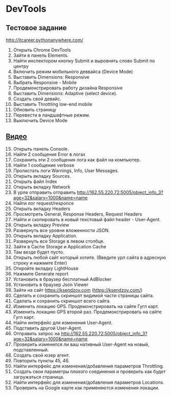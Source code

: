 # DevTools
## Тестовое задание
http://itcareer.pythonanywhere.com/
 1. Открыть Chrome DevTools
 2. Зайти в панель Elements.
 3. Найти инспектором кнопку Submit и выровнять слово Submit по центру
 4. Включить режим мобильного деввайса (Device Mode)
 5. Выставить Dimensions: Responsive 
 6. Выбрать Responsive - Mobile
 7. Продемонстрировать работу дизайна Responsive
 8. Выставить Dimensions: Adaptive (select device).
 9. Создать свой девайс.
 10. Выставить Throttling low-end mobile
 11. Обновить страницу
 12. Перевести в ландшафтные режим.
 13. Выключить Device Mode
 ## [Видео](https://drive.google.com/file/d/1sSLj2t6C3EeUQITmuMcZ7HHnvIaFv5rR/view?usp=sharing)
 15. Открыть панель Console.
 16. Найти 2 сообщения Error в логах
 17. Сохранить эти 2 сообщения лога как файл на компьютер.
 18. Найти 1 сообщение verbose
 19. Пролистать логи Warnings, Info, User Messages.
 20. Открыть вкладку Sources.
 21. Открыть файл Index
 22. Открыть вкладку Network
 23. В урле отправить отправить http://162.55.220.72:5005/object_info_3?age=32&salary=1000&name=name
 24. Найти лог request/responce  
 25. Открыть вкладку Headers
 26. Просмотреть General, Response Headers, Request Headers
 27. Найти и скопировать в новый текстовый файл header - User-Agent.
 28. Открыть вкладку Preview
 29. Развернуть все уровни вложенности JSON.
 30. Открыть вкладку Application.
 31. Развернуть все Storage в левом столбце.
 32. Зайти в Cache Storage и Application Cache
 33. Там везде будет пусто.
 34. Открыть любой сайт который хотите. (Введите урл сайта в адресную строку и нажмите Enter)
 35. Откройте вкладку LightHouse
 36. Нажмите Generate report
 37. Установить в браузер бесплатный AdBlocker
 38. Установить в браузер Json Viewer
 39. Зайти на сайт https://ksendzov.com (https://ksendzov.com/)
 40. Сделать и сохранить скриншот видимой части страницы сайта.
 41. Сделать и сохранить скриншот всего сайта.
 42. Изменить локацию GPS. Продемонстрировать на сайте Гугл карт.
 43. Изменить локацию GPS второй раз. Продемонстрировать на сайте Гугл карт.
 44. Найти интерфейс для изменения User-Agent.
 45. Подставить другой User-Agent. 
 46. Отправить запрос на http://162.55.220.72:5005/object_info_3?age=32&salary=1000&name=name
 47. Проверить изменился ли ваш нативный User-Agent на новый, подставленный.
 48. Создать свой юзер агент.
 49. Повторить пункты 45, 46.
 50. Найти интерфейс для изменения/добавления параметров Throttling.
 51. Создать свои параметры плохого соединения и проверить как будет загружаться страница.
 52. Найти интерфейс для изменения/добавления параметров Locations.
 53. Проверить на Google карте как применяются изменения локации.
